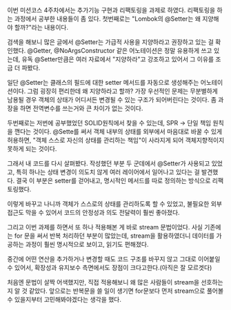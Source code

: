 이번 미션코스 4주차에서는 추가기능 구현과 리팩토링을 과제로 하였다.
리팩토링을 하는 과정에서 공부한 내용들이 좀 있다.
첫번째로는 "Lombok의 @Setter는 왜 지양해야 할까?"라는 내용이다.

검색을 해보니 많은 글에서 @Setter는 가급적 사용을 지양하라고 권장하고 있는 걸 확인했다.
@Getter, @NoArgsConstructor 같은 어노테이션은 정말 유용하게 쓰고 있는데,
유독 @Setter만큼은 여러 자료에서 "지양하라"고 강조하고 있어서 그 이유를 조금 더 파봤다.

일단 @Setter는 클래스의 필드에 대한 setter 메서드를 자동으로 생성해주는 어노테이션이다.
그럼 굉장히 편리한데 왜 지양하라고 할까?
가장 우선적인 문제는 무분별하게 남용될 경우
객체의 상태가 어디서든 변경될 수 있는 구조가 되어버린다는 것이다.
좀 과장을 하면 전역변수를 쓰는거와 큰 차이가 없는 것이다.

두번째로는 저번에 공부했었던 SOLID원칙에서 찾을 수 있는데,
SPR -> 단일 책임 원칙을 깬다는 것이다.
@Sette를 써서 객체 내부의 상태를 외부에서 마음대로 바꿀 수 있게 허용하면,
"객체 스스로 자신의 상태를 관리하는 책임"이 사라지게 되어 객체지향적이지 못하게 되는 것이다.

그래서 내 코드를 다시 살펴봤다.
작성했던 부분 두 군데에서 @Setter가 사용되고 있었고,
특히 하나는 상태 변경이 의도치 않게 여러 레이어에서 일어나고 있다는 걸 발견했다.
결국 이 부분은 setter를 걷어내고, 명시적인 메서드를 따로 정의하는 방식으로 리팩토링했다.

이렇게 바꾸고 나니까 객체가 스스로의 상태를 관리하도록 할 수 있었고,
불필요한 외부 접근도 막을 수 있어서 코드의 안정성과 의도 전달력이 훨씬 좋아졌다.

그리고 이번 과제를 하면서 또 하나 적용해본 게 바로 stream 문법이었다.
사실 기존에는 for 문을 써서 반복 처리하던 부분이 많았는데,
stream을 활용하였더니 데이터를 가공하는 과정이 훨씬 명시적으로 보이고, 읽기도 편해졌다.

중간에 어떤 연산을 추가하거나 변경할 때도
코드 구조를 바꾸지 않고 그대로 이어붙일 수 있어서,
확장성과 유지보수 측면에서도 장점이 크다고한다.(아직은 잘 모르겟다)

처음엔 문법이 살짝 어색했지만, 직접 적용해보니 왜 많은 사람들이 stream을 선호하는지 알 것 같았다.
앞으로는 반복문을 쓸 일이 생기면
for문보다 먼저 stream으로 풀어볼 수 있을지부터 고민해봐야겠다는 생각을 했다.

